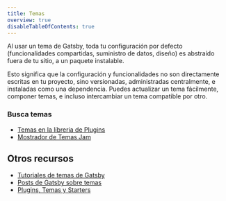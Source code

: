```yaml
---
title: Temas
overview: true
disableTableOfContents: true
---
```


Al usar un tema de Gatsby, toda tu configuración por defecto (funcionalidades compartidas, suministro de datos, diseño) es abstraído fuera de tu sitio, a un paquete instalable.

Esto significa que la configuración y funcionalidades no son directamente escritas en tu proyecto, sino versionadas, administradas centralmente, e instaladas como una dependencia. Puedes actualizar un tema fácilmente, componer temas, e incluso intercambiar un tema compatible por otro.

<GuideList slug={props.slug} />

### Busca temas

- [Temas en la líbreria de Plugins](/plugins/?=gatsby-theme)
- [Mostrador de Temas Jam](https://themejam.gatsbyjs.org/showcase)

## Otros recursos

- [Tutoriales de temas de Gatsby](/tutorial/theme-tutorials/)
- [Posts de Gatsby sobre temas](/blog/tags/themes)
- [Plugins, Temas y Starters](/docs/plugins-themes-and-starters/)
